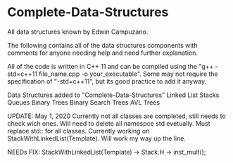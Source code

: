 # Complete-Data-Structures
All data structures known by Edwin Campuzano.

The following contains all of the data structures components
with comments for anyone needing help and need further explanation.

All of the code is written in C++ 11 and can be compiled using the 
"g++ -std=c++11 file_name.cpp -o your_executable". Some may not require 
the specification of "-std=c++11", but its good practice to add it anyway.

Data Structures added to "Complete-Data-Structures"
    Linked List
    Stacks
    Queues
    Binary Trees
    Binary Search Trees
    AVL Trees


UPDATE: May 1, 2020
    Currently not all classes are completed, still needs to check wich ones.
    Will need to delete all namespce std evetually. Must replace std:: for all classes.
    Currently working on StackWithLinkedList(Template).
    Will work my way up the line.

NEEDs FIX:
    StackWithLinkedList(Template) -> Stack.H -> inst_mult();
